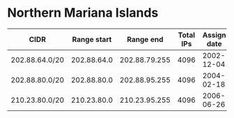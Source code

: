 # Northern Mariana Islands

CIDR               | Range start     | Range end       | Total IPs  | Assign date | Owner
------------------ | --------------- | --------------- | ---------- | ----------- | -----
202.88.64.0/20     | 202.88.64.0     | 202.88.79.255   | 4096       | 2002-12-04  | 
202.88.80.0/20     | 202.88.80.0     | 202.88.95.255   | 4096       | 2004-02-18  | 
210.23.80.0/20     | 210.23.80.0     | 210.23.95.255   | 4096       | 2006-06-26  | 
